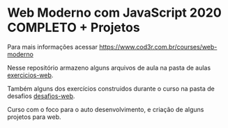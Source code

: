 # Web Moderno com JavaScript 2020 COMPLETO + Projetos

Para mais informações acessar https://www.cod3r.com.br/courses/web-moderno

Nesse repositório armazeno alguns arquivos de aula na pasta de aulas [exercicios-web](https://github.com/igfeitall/web-moderno/tree/desafios/exercicios-web).

Também alguns dos exercícios construidos durante o curso na pasta de desafios [desafios-web](https://github.com/igfeitall/web-moderno/tree/desafios/desafios-web).

Curso com o foco para o auto desenvolvimento, e criação de alguns projetos para web.
